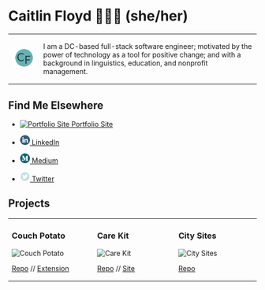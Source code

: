 # Caitlin Floyd 👩🏻‍💻 (she/her)
<table>
  <tr> 
    <td width="50px" align="center" >
      <img src="images/initials.png" width="40px">
    </td>
    <td>
      <p>I am a DC-based full-stack software engineer; motivated by the power of technology as a tool for positive change; and with a background in linguistics, education, and nonprofit management.</p>
    </td>
  </tr>
</table>


## Find Me Elsewhere
- <a href="https://caitlinfloyd.com/"><p><img src="images/branded-link" width="20px;" alt="Portfolio Site"/>  Portfolio Site</p></a>

- <a href="https://www.linkedin.com/in/caitlinfloyd/"><p><img src="images/branded-linkedin.png" width="20px;" alt="LinkedIn"/>  LinkedIn</p></a>

- <a href="https://medium.com/@caitlinfloyd"><p><img src="images/branded-medium.png" width="20px;" alt="Medium"/>  Medium</p></a>

- <a href="https://twitter.com/caitlinfloyd"><p><img src="images/branded-twitter.png" width="20px;" alt="Twitter"/>  Twitter</p></a>

## Projects
<table>
  <tr>
    <td width="200px">
        <h3>Couch Potato</h3>
        <img src="https://images.ctfassets.net/rzdzst0q8sl8/7IOYLCO7FaiNFLzjmJZte9/2fd6b0fb6c8b298c517c1c58e67740bd/Couch_Potato_logo.png?h=250" width="120px;" alt="Couch Potato"/>
        <br />
        <p><a href="https://github.com">Repo</a> // <a href="https://github.com">Extension</a></p>
    </td>
    <td width="200px">
        <h3>Care Kit</h3>
        <img src="https://images.ctfassets.net/rzdzst0q8sl8/3oXxnDLThz52SkjZP47Pzk/991d08d246f7a0c5146c16ab223b7700/Care_Kit_logo.png?h=250" width="120px;" alt="Care Kit"/>
        <br />
        <p><a href="https://github.com">Repo</a> // <a href="https://github.com">Site</a></p>
    </td>
        <td width="200px">
        <h3>City Sites</h3>
        <img src="https://images.ctfassets.net/rzdzst0q8sl8/7IJ6gnFL7aEsz82M9qesvU/f53de9c2762d974a0fd56e9d3ddfe7c3/City_Sites_logo.png?h=250" width="120px;" alt="City Sites"/>
        <br />
        <p><a href="https://github.com">Repo</a></p>
    </td>
  </tr>
</table>